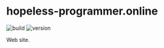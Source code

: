 # hopeless-programmer.online

![build](https://img.shields.io/github/workflow/status/hopeless-programmer-online/hopeless-programmer.online/Node.js%20CI/refectoring-development)
![version](https://img.shields.io/github/package-json/v/hopeless-programmer-online/hopeless-programmer.online/refectoring-development)

Web site.
